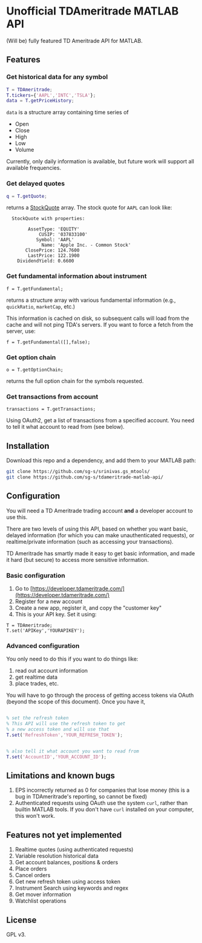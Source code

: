 # Unofficial TDAmeritrade MATLAB API

(Will be) fully featured TD Ameritrade API for MATLAB. 





## Features

### Get historical data for any symbol 

```matlab
T = TDAmeritrade;
T.tickers={'AAPL','INTC','TSLA'};
data = T.getPriceHistory;
```

`data` is a structure array containing time series of 

- Open
- Close
- High
- Low
- Volume 

Currently, only daily information is available, but future work will support all available frequencies. 

### Get delayed quotes 

```matlab
q = T.getQuote;
```

returns a [StockQuote](https://github.com/sg-s/tdameritrade-matlab-api/blob/main/StockQuote.m) array. The stock quote for `AAPL` can look like:


```
  StockQuote with properties:

        AssetType: 'EQUITY'
            CUSIP: '037833100'
           Symbol: 'AAPL'
             Name: 'Apple Inc. - Common Stock'
       ClosePrice: 124.7600
        LastPrice: 122.1900
    DividendYield: 0.6600
```

### Get fundamental information about instrument 

```
f = T.getFundamental;
```

returns a structure array with various fundamental information (e.g., `quickRatio`, `marketCap`, etc.)

This information is cached on disk, so subsequent calls will load from the cache and will not ping TDA's servers. If you want to force a fetch from the server, use:

```
f = T.getFundamental([],false);
```

### Get option chain

```
o = T.getOptionChain;
```

returns the full option chain for the symbols requested. 

### Get transactions from account 


```
transactions = T.getTransactions;
```

Using OAuth2, get a list of transactions from a specified account. You need to tell it what account to read from (see below). 


## Installation

Download this repo and a dependency, and add them to your MATLAB path:


```bash
git clone https://github.com/sg-s/srinivas.gs_mtools/
git clone https://github.com/sg-s/tdameritrade-matlab-api/
```


## Configuration

You will need a TD Ameritrade trading account **and** a developer account to use this. 

There are two levels of using this API, based on whether you want basic, delayed information (for which you can make unauthenticated requests), or realtime/private information (such as accessing your transactions). 

TD Ameritrade has smartly made it easy to get basic information, and made it hard (but secure) to access more sensitive information. 


### Basic configuration 

1. Go to [https://developer.tdameritrade.com/](https://developer.tdameritrade.com/)
2. Register for a new account
3. Create a new app, register it, and copy the "customer key"
4. This is your API key. Set it using:

```
T = TDAmeritrade;
T.set('APIKey','YOURAPIKEY');
```


### Advanced configuration

You only need to do this if you want to do things like:

1. read out account information
2. get realtime data
3. place trades, etc. 

You will have to go through the process of getting access tokens via OAuth (beyond the scope of this document). Once you have it,

```matlab

% set the refresh token 
% This API will use the refresh token to get 
% a new access token and will use that
T.set('RefreshToken','YOUR_REFRESH_TOKEN');


% also tell it what account you want to read from
T.set('AccountID','YOUR_ACCOUNT_ID');
```

## Limitations and known bugs

1. EPS incorrectly returned as 0 for companies that lose money (this is a bug in TDAmeritrade's reporting, so cannot be fixed)
2. Authenticated requests using OAuth use the system `curl`, rather than builtin MATLAB tools. If you don't have `curl` installed on your computer, this won't work. 


## Features not yet implemented

1. Realtime quotes (using authenticated requests)
2. Variable resolution historical data 
3. Get account balances, positions & orders
4. Place orders
5. Cancel orders
6. Get new refresh token using access token
7. Instrument Search using keywords and regex
8. Get mover information
8. Watchlist operations


## License  

GPL v3. 